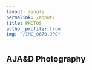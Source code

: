 ```yaml
---
layout: single
permalink: /about/
title: PHOTOS
author_profile: true
img: "/IMG_0670.JPG"
---
```

## AJA&D Photography
